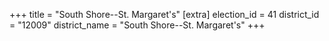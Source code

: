+++
title = "South Shore--St. Margaret's"
[extra]
election_id = 41
district_id = "12009"
district_name = "South Shore--St. Margaret's"
+++
